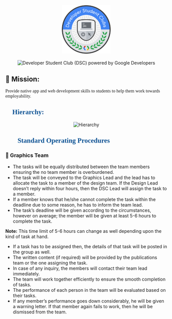 <!-- Developer Student Club  (DSC) logo -->
<div align="center">
<img src="assets/logo.png" alt="Developer Student Club logo" width="30%">
<br>
<br>
<img src="https://dzwonsemrish7.cloudfront.net/items/3n3N3Z35091y3k131M0X/Image%202019-08-13%20at%203.44.24%20PM.png?v=a160c865" alt="Developer Student Club (DSC) powered by Google Developers">
</div>

<!-- DSC Mission -->
<div>
<h2>🚀 Mission:</h2>
<p style="font-family: Calibri">Provide native app and web development skills to students to help them work towards employability.</p>
</div>

<!-- DSC Hierarchy -->
<h2 style="color: #0B5394; font-family: Times New Roman; text-align: left">🎩 Hierarchy:</h2>
<div align="center">
<img src="https://dzwonsemrish7.cloudfront.net/items/2U2m3L1V0V454729202s/Image%202019-08-13%20at%203.54.19%20PM.png?v=64dfca43" alt="Hierarchy">
</div>

<!-- Standard Operating Procedures -->
<div>
<h2 style="color: #0B5394; font-family: Times New Roman">👨‍💻 Standard Operating Procedures</h2>
<h3>🍭 Graphics Team</h3>

- The tasks will be equally distributed between the team members ensuring the no team member is overburdened.
- The task will be conveyed to the Graphics Lead and the lead has to allocate the task to a member of the design team. If the Design Lead doesn’t reply within four hours, then the DSC Lead will assign the task to a member.
- If a member knows that he/she cannot complete the task within the deadline due to some reason, he has to inform the team lead.
- The task’s deadline will be given according to the circumstances, however on average; the member will be given at least 5-6 hours to complete the task.

**Note:** This time limit of 5-6 hours can change as well depending upon the kind of task at hand.

- If a task has to be assigned then, the details of that task will be posted in the group as well.
- The written content (if required) will be provided by the publications team or the one assigning the task.
- In case of any inquiry, the members will contact their team lead immediately.
- The team will work together efficiently to ensure the smooth completion of tasks.
- The performance of each person in the team will be evaluated based on their tasks.
- If any member’s performance goes down considerably, he will be given a warning letter. If that member again fails to work, then he will be dismissed from the team.

</div>
